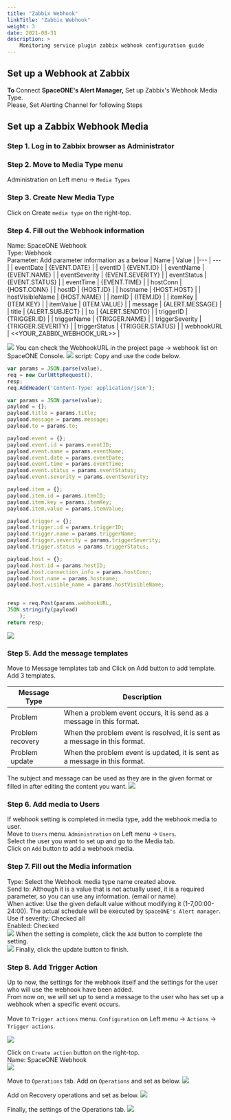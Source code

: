 ```yaml
---
title: "Zabbix Webhook"
linkTitle: "Zabbix Webhook"
weight: 3
date: 2021-08-31
description: >
    Monitoring service plugin zabbix webhook configuration guide
---
```


## Set up a Webhook at Zabbix
**To** Connect **SpaceONE's Alert Manager,** Set up Zabbix's Webhook Media Type.<br>
Please, Set Alerting Channel for following Steps

## Set up a Zabbix Webhook Media

### Step 1. Log in to Zabbix browser as Administrator 

### Step 2. Move to Media Type menu
Administration on Left menu -> `Media Types` 

### Step 3. Create New Media Type 
Click on Create `media type` on the right-top.

### Step 4. Fill out the Webhook information
Name: SpaceONE Webhook    
Type: Webhook  
Parameter: Add parameter information as a below
| Name | Value |
|---   | ---   |
| eventDate | {EVENT.DATE} |
| eventID | {EVENT.ID} |
| eventName | {EVENT.NAME} |
| eventSeverity | {EVENT.SEVERITY} |
| eventStatus | {EVENT.STATUS} |
| eventTime | {EVENT.TIME} |
| hostConn | {HOST.CONN} |
| hostID | {HOST.ID} |
| hostname | {HOST.HOST} |
| hostVisibleName | {HOST.NAME} |
| itemID | {ITEM.ID} |
| itemKey | {ITEM.KEY} |
| itemValue | {ITEM.VALUE} |
| message | {ALERT.MESSAGE} |
| title | {ALERT.SUBJECT} |
| to | {ALERT.SENDTO} |
| triggerID | {TRIGGER.ID} |
| triggerName | {TRIGGER.NAME} |
| triggerSeverity | {TRIGGER.SEVERITY} |
| triggerStatus | {TRIGGER.STATUS} |
| webhookURL | <<YOUR_ZABBIX_WEBHOOK_URL>> |

![](/docs/guides_v1/alert_manager/webhook_settings/zabbix_webhook_img/zabbix_webhook_parameter.png)
You can check the WebhookURL in the project page -> webhook list on SpaceONE Console.
![](/docs/guides_v1/alert_manager/webhook_settings/zabbix_webhook_img/zabbix_webhook_list_page.png)
script: Copy and use the code below.
~~~javascript
var params = JSON.parse(value),
req = new CurlHttpRequest(),
resp;
req.AddHeader('Content-Type: application/json');

var params = JSON.parse(value);
payload = {};
payload.title = params.title;
payload.message = params.message;
payload.to = params.to;

payload.event = {};
payload.event.id = params.eventID;
payload.event.name = params.eventName;
payload.event.date = params.eventDate;
payload.event.time = params.eventTime;
payload.event.status = params.eventStatus;
payload.event.severity = params.eventSeverity;

payload.item = {};
payload.item.id = params.itemID;
payload.item.key = params.itemKey;
payload.item.value = params.itemValue;

payload.trigger = {};
payload.trigger.id = params.triggerID;
payload.trigger.name = params.triggerName;
payload.trigger.severity = params.triggerSeverity;
payload.trigger.status = params.triggerStatus;

payload.host = {};
payload.host.id = params.hostID;
payload.host.connection_info = params.hostConn;
payload.host.name = params.hostname;
payload.host.visible_name = params.hostVisibleName;


resp = req.Post(params.webhookURL,
JSON.stringify(payload)
	);
return resp;
~~~

![](/docs/guides_v1/alert_manager/webhook_settings/zabbix_webhook_img/zabbix_webhook_script.png)
### Step 5. Add the message templates
Move to Message templates tab and Click on Add button to add template.  
Add 3 templates.

| Message Type | Description |
|---   | ---   |
| Problem | When a problem event occurs, it is send as a message in this format. |
| Problem recovery | When the problem event is resolved, it is sent as a message in this format. |
| Problem update | When the problem event is updated, it is sent as a message in this format. |

The subject and message can be used as they are in the given format or filled in after editing the content you want.
![](/docs/guides_v1/alert_manager/webhook_settings/zabbix_webhook_img/zabbix_message_template.png)

### Step 6. Add media to Users 
If webhook setting is completed in media type, add the webhook media to user.  
Move to `Users` menu. `Administration` on Left menu -> `Users`.  
Select the user you want to set up and go to the Media tab.  
Click on `Add` button to add a webhook media.

### Step 7. Fill out the Media information  
Type: Select the Webhook media type name created above.  
Send to: Although it is a value that is not actually used, it is a required parameter, so you can use any information. (email or name)    
When active: Use the given default value without modifying it (1-7,00:00-24:00). The actual schedule will be executed by `SpaceONE's Alert manager`.  
Use if severity: Checked all    
Enabled: Checked  
![](/docs/guides_v1/alert_manager/webhook_settings/zabbix_webhook_img/zabbix_media_to_user.png)
When the setting is complete, click the `Add` button to complete the setting.  
![](/docs/guides_v1/alert_manager/webhook_settings/zabbix_webhook_img/zabbix_media_to_user_2.png)
Finally, click the update button to finish.  

### Step 8. Add Trigger Action
Up to now, the settings for the webhook itself and the settings for the user who will use the webhook have been added.  
From now on, we will set up to send a message to the user who has set up a webhook when a specific event occurs.    
<br>
Move to `Trigger actions` menu. `Configuration` on Left menu -> `Actions` -> `Trigger actions`.  

![](/docs/guides_v1/alert_manager/webhook_settings/zabbix_webhook_img/trigger_action_menu.png)
<br>

Click on `Create action` button on the right-top.  
Name: SpaceONE Webhook  
![](/docs/guides_v1/alert_manager/webhook_settings/zabbix_webhook_img/create_trigger_action.png)
<br>

Move to `Operations` tab.
Add on `Operations` and set as below.
![](/docs/guides_v1/alert_manager/webhook_settings/zabbix_webhook_img/add_trigger_action_operation.png)
<br>

Add on Recovery operations and set as below.
![](/docs/guides_v1/alert_manager/webhook_settings/zabbix_webhook_img/add_trigger_action_recovery.png)
<br>

Finally, the settings of the Operations tab.
![](/docs/guides_v1/alert_manager/webhook_settings/zabbix_webhook_img/trigger_action_operations.png)
<br>
